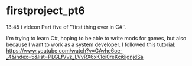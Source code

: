 # firstproject_pt6
13:45 i videon
Part five of ''first thing ever in C#''.

I'm trying to learn C#, hoping to be able to write mods for games, but also because I want to work as a system developer. I followed this tutorial: https://www.youtube.com/watch?v=GAvhe6oe-_4&index=5&list=PLGLfVvz_LVvRX6xK1oi0reKci6ignjdSa
